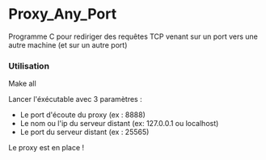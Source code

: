 # Proxy_Any_Port
Programme C pour rediriger des requêtes TCP venant sur un port vers une autre machine (et sur un autre port)

### Utilisation

Make all

Lancer l'éxécutable avec 3 paramètres : 
* Le port d'écoute du proxy (ex : 8888)
* Le nom ou l'ip du serveur distant (ex: 127.0.0.1 ou localhost)
* Le port du serveur distant (ex : 25565)

Le proxy est en place ! 
